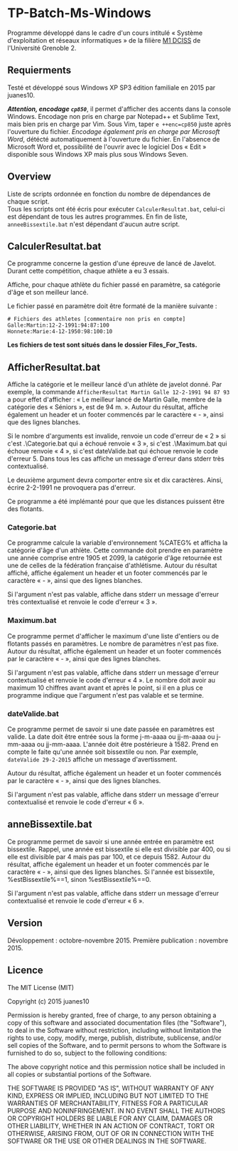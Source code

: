 # TP-Batch-Ms-Windows

Programme développé dans le cadre d'un cours intitulé « Système d'exploitation et réseaux informatiques » de la filière [M1 DCISS](http://www.upmf-grenoble.fr/formation/les-diplomes/master-double-competence-informatique-et-sciences-sociales-dciss-p--8465.htm) de l'Université Grenoble 2.

## Requierments 


Testé et développé sous Windows XP SP3 édition familiale en 2015 par juanes10.

***Attention, encodage `cp850`***, il permet d'afficher des accents dans la console Windows. Encodage non pris en charge par Notepad++ et Sublime Text, mais bien pris en charge par Vim. Sous Vim, taper `e ++enc=cp850` juste après l'ouverture du fichier. *Encodage également pris en charge par Microsoft Word*, détécté automatiquement à l'ouverture du fichier. En l'absence de Microsoft Word et, possibilité de l'ouvrir avec le logiciel Dos « Edit » disponible sous Windows XP mais plus sous Windows Seven.


## Overview

Liste de scripts ordonnée en fonction du nombre de dépendances de chaque script. <br />
Tous les scripts ont été écris pour exécuter `CalculerResultat.bat`, celui-ci est dépendant de tous les autres programmes. En fin de liste, `anneeBissextile.bat` n'est dépendant d'aucun autre script.

## CalculerResultat.bat

 Ce programme concerne la gestion d'une épreuve de lancé de Javelot. Durant cette compétition, chaque athlète a eu 3 essais.

 Affiche, pour chaque athlète du fichier passé en paramètre, sa catégorie d'âge et son meilleur lancé. 

Le fichier passé en paramètre doit être formaté de la manière suivante :  
```
# Fichiers des athletes [commentaire non pris en compte] 
Galle:Martin:12-2-1991:94:87:100 
Honnete:Marie:4-12-1950:98:100:10
```

**Les fichiers de test sont situés dans le dossier Files_For_Tests.**

## AfficherResultat.bat

Affiche la catégorie et le meilleur lancé d'un athlète de javelot donné. Par exemple, la commande `AfficherResultat Martin Galle 12-2-1991 94 87 93` a pour effet d'afficher : « Le meilleur lancé de Martin Galle, membre de la catégorie des « Séniors », est de 94 m. ». Autour du résultat, affiche également un header et un footer commencés par le caractère « - », ainsi que des lignes blanches.

Si le nombre d'arguments est invalide, renvoie un code d'erreur de « 2 » si c'est .\Categorie.bat qui a échoué renvoie « 3 », si c'est .\Maximum.bat  qui échoue renvoie « 4 », si c'est dateValide.bat qui échoue renvoie le code d'erreur 5. Dans tous les cas affiche un message d'erreur dans stderr très contextualisé.

Le deuxième argument devra comporter entre six et dix caractères. Ainsi, écrire 2-2-1991 ne provoquera pas d'erreur.

Ce programme a été implémanté pour que que les distances puissent être des flotants.

### Categorie.bat

 Ce programme calcule la variable d'environnement %CATEG% et afficha la catégorie d'âge d'un athlète. Cette commande doit prendre en paramètre une année comprise entre 1905 et 2099, la catégorie d'âge retournée est une de celles de la fédération française d'athlétisme. Autour du résultat affiché, affiche également un header et un footer commencés par le caractère « - », ainsi que des lignes blanches.

 Si l'argument n'est pas valable, affiche dans stderr un message d'erreur très contextualisé et renvoie le code d'erreur « 3 ».

### Maximum.bat

Ce programme permet d'afficher le maximum d'une liste d'entiers ou de flotants passés en paramètres. Le nombre de paramètres n'est pas fixe. Autour du résultat, affiche également un header et un footer commencés par le caractère « - », ainsi que des lignes blanches.

Si l'argument n'est pas valable, affiche dans stderr un message d'erreur contextualisé et renvoie le code d'erreur « 4 ». Le nombre doit avoir au maximum 10 chiffres avant avant et après le point, si il en a plus ce programme indique que l'argument n'est pas valable et se termine. 

### dateValide.bat

 Ce programme permet de savoir si une date passée en paramètres est valide. La date doit être entrée sous la forme j-m-aaaa ou jj-m-aaaa ou j-mm-aaaa ou jj-mm-aaaa. L'année doit être postérieure à 1582. Prend en compte le faite qu'une année soit bissextile ou non. Par exemple, `dateValide 29-2-2015` affiche un message d'avertissment.

 Autour du résultat, affiche également un header et un footer commencés par le caractère « - », ainsi que des lignes blanches.

 Si l'argument n'est pas valable, affiche dans stderr un message d'erreur contextualisé et renvoie le code d'erreur « 6 ».

## anneBissextile.bat

Ce programme permet de savoir si une année entrée en paramètre est bissextile. Rappel, une année est bissextile si elle est divisible par 400, ou si elle est divisible par 4 mais pas par 100, et ce depuis 1582. Autour du résultat, affiche également un header et un footer commencés par le caractère « - », ainsi que des lignes blanches. Si l'année est bissextile, %estBissextile%==1, sinon %estBissextile%==0.

 Si l'argument n'est pas valable, affiche dans stderr un message d'erreur contextualisé et renvoie le code d'erreur « 6 ».

## Version 

Dévoloppement : octobre-novembre 2015. Première publication : novembre 2015.


 ## Licence 

The MIT License (MIT)

Copyright (c) 2015 juanes10

Permission is hereby granted, free of charge, to any person obtaining a copy
of this software and associated documentation files (the "Software"), to deal
in the Software without restriction, including without limitation the rights
to use, copy, modify, merge, publish, distribute, sublicense, and/or sell
copies of the Software, and to permit persons to whom the Software is
furnished to do so, subject to the following conditions:

The above copyright notice and this permission notice shall be included in all
copies or substantial portions of the Software.

THE SOFTWARE IS PROVIDED "AS IS", WITHOUT WARRANTY OF ANY KIND, EXPRESS OR
IMPLIED, INCLUDING BUT NOT LIMITED TO THE WARRANTIES OF MERCHANTABILITY,
FITNESS FOR A PARTICULAR PURPOSE AND NONINFRINGEMENT. IN NO EVENT SHALL THE
AUTHORS OR COPYRIGHT HOLDERS BE LIABLE FOR ANY CLAIM, DAMAGES OR OTHER
LIABILITY, WHETHER IN AN ACTION OF CONTRACT, TORT OR OTHERWISE, ARISING FROM,
OUT OF OR IN CONNECTION WITH THE SOFTWARE OR THE USE OR OTHER DEALINGS IN THE
SOFTWARE.

